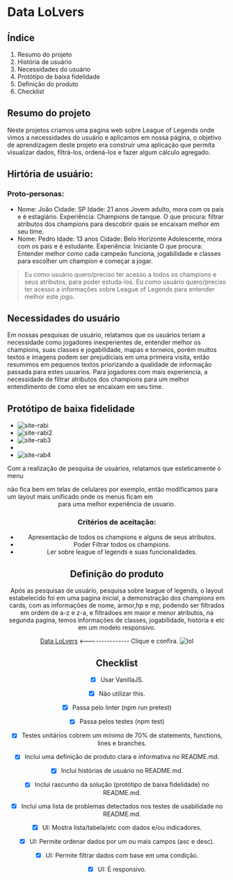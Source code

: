 # Data LoLvers



## Índice
1. Resumo do projeto
2. História de usuário
3. Necessidades do usuário
4. Protótipo de baixa fidelidade
4. Definição do produto
5. Checklist



## Resumo do projeto

  Neste projetos criamos uma pagina web sobre League of Legends onde vimos a necessidades do usuário e aplicamos em nossa página, o objetivo de aprendizagem deste projeto era construir uma aplicação que permita visualizar dados, filtrá-los, ordená-los e fazer algum cálculo agregado.
  
## Hirtória de usuário:
### Proto-personas:
- Nome: João Cidade: SP Idade: 21 anos Jovem adulto, mora com os pais e é estagiário. Experiência: Champions de tanque. O que procura: filtrar atributos dos champions para descobrir quais se encaixam melhor em seu time.
- Nome: Pedro Idade: 13 anos Cidade: Belo Horizonte Adolescente, mora com os pais e é estudante. Experiência: Iniciante O que procura: Entender melhor como cada campeão funciona, jogabilidade e classes para escolher um champion e começar a jogar.

>Eu como usuário quero/preciso ter acesso a todos os champions e seus atributos, para poder estuda-los.
>Eu como usuário quero/preciso ter acesso a informações sobre League of Legends para entender melhor este jogo.


  
## Necessidades do usuário

Em nossas pesquisas de usuário, relatamos que os usuários teriam a necessidade como jogadores inexperientes de,  entender melhor os champions, suas classes e jogabilidade, mapas e torneios, porém muitos textos e imagens podem ser prejudiciais em uma primeira visita, então resumimos em pequenos textos priorizando a qualidade de informação passada para estes usuarios. Para jogadores com mais experiencia, a necessidade de filtrar atributos dos champions para um melhor entendimento de como eles se encaixam em seu time.

## Protótipo de baixa fidelidade 
 - ![site-rabi](https://user-images.githubusercontent.com/57915141/82377485-19af1600-99fa-11ea-8fc9-794ed5e6e00a.jpg)
 - ![site-rabi2](https://user-images.githubusercontent.com/57915141/82377337-e5d3f080-99f9-11ea-9d43-636452f1980d.jpg)
 - ![site-rab3](https://user-images.githubusercontent.com/57915141/82377820-a2c64d00-99fa-11ea-856e-b9d0a88ee85b.png)
 - 
- ![site-rab4](https://user-images.githubusercontent.com/57915141/82377910-bf628500-99fa-11ea-996a-721df768e7a7.png)

Com a realização de pesquisa de usuários, relatamos que esteticamente o menu <aside> não fica bem em telas de celulares por exemplo, então modificamos para um layout mais unificado onde os menus ficam em <header> para uma melhor experiência de usuario.


### Critérios de aceitação:

- Apresentação de todos os champions e alguns de seus atributos.
- Poder Filtrar todos os champions.
- Ler sobre league of legends e suas funcionalidades.




## Definição do produto

Após as pesquisas de usuário, pesquisa sobre league of legends, o layout estabelecido foi em uma pagina inicial, a demonstração dos champions em cards, com as informações de nome, armor,hp e mp, podendo ser filtrados em ordem de a-z e z-a, e filtradoes em maior e menor atributos, na segunda pagina, temos informações de classes, jogabilidade, história e etc em um modelo responsivo.

[Data LoLvers](https://lualuliz.github.io/SAP004-data-lovers/ ) <--------------- Clique e confira.
![lol](https://user-images.githubusercontent.com/57915141/91754962-b9a34080-eba0-11ea-912a-138acf92debb.png)

## Checklist


- [x] Usar VanillaJS.
- [x] Não utilizar this.
- [x] Passa pelo linter (npm run pretest)
- [x] Passa pelos testes (npm test)
- [x] Testes unitários cobrem um mínimo de 70% de statements, functions, lines e branches.
- [x] Inclui uma definição de produto clara e informativa no README.md.
- [x] Inclui histórias de usuário no README.md.
- [x] Inclui rascunho da solução (protótipo de baixa fidelidade) no README.md.
- [x] Inclui uma lista de problemas detectados nos testes de usabilidade no README.md.
- [x] UI: Mostra lista/tabela/etc com dados e/ou indicadores.
- [x] UI: Permite ordenar dados por um ou mais campos (asc e desc).
- [x] UI: Permite filtrar dados com base em uma condição.
- [x] UI: É responsivo.


